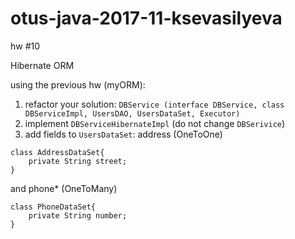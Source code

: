 # otus-java-2017-11-ksevasilyeva

hw #10

Hibernate ORM

using the previous hw (myORM):
1. refactor your solution: ```DBService (interface DBService, class DBServiceImpl, UsersDAO, UsersDataSet, Executor)```
2. implement ```DBServiceHibernateImpl``` (do not change ```DBSerivice```)
3. add fields to ```UsersDataSet```:
address (OneToOne)
```
class AddressDataSet{
    private String street;
}
```
and phone* (OneToMany)
```
class PhoneDataSet{
    private String number;
}
```


